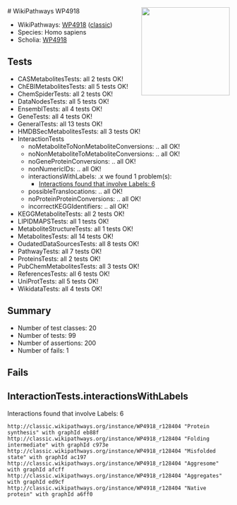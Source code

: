 <img style="float: right; width: 200px" src="https://upload.wikimedia.org/wikipedia/commons/thumb/8/83/Wplogo_with_text_500.png/640px-Wplogo_with_text_500.png" />
# WikiPathways WP4918

* WikiPathways: [WP4918](https://wikipathways.org/pathways/WP4918) ([classic](https://classic.wikipathways.org/instance/WP4918))
* Species: Homo sapiens
* Scholia: [WP4918](https://scholia.toolforge.org/wikipathways/WP4918)
## Tests
* CASMetabolitesTests: all 2 tests OK!
* ChEBIMetabolitesTests: all 5 tests OK!
* ChemSpiderTests: all 2 tests OK!
* DataNodesTests: all 5 tests OK!
* EnsemblTests: all 4 tests OK!
* GeneTests: all 4 tests OK!
* GeneralTests: all 13 tests OK!
* HMDBSecMetabolitesTests: all 3 tests OK!
* InteractionTests
    * noMetaboliteToNonMetaboliteConversions: .. all OK!
    * noNonMetaboliteToMetaboliteConversions: .. all OK!
    * noGeneProteinConversions: .. all OK!
    * nonNumericIDs: .. all OK!
    * interactionsWithLabels: .x we found 1 problem(s):
        * [Interactions found that involve Labels: 6](#630d267d)
    * possibleTranslocations: .. all OK!
    * noProteinProteinConversions: .. all OK!
    * incorrectKEGGIdentifiers: .. all OK!
* KEGGMetaboliteTests: all 2 tests OK!
* LIPIDMAPSTests: all 1 tests OK!
* MetaboliteStructureTests: all 1 tests OK!
* MetabolitesTests: all 14 tests OK!
* OudatedDataSourcesTests: all 8 tests OK!
* PathwayTests: all 7 tests OK!
* ProteinsTests: all 2 tests OK!
* PubChemMetabolitesTests: all 3 tests OK!
* ReferencesTests: all 6 tests OK!
* UniProtTests: all 5 tests OK!
* WikidataTests: all 4 tests OK!


## Summary

* Number of test classes: 20
* Number of tests: 99
* Number of assertions: 200
* Number of fails: 1

## Fails

<a name="630d267d" />

## InteractionTests.interactionsWithLabels

Interactions found that involve Labels: 6
```
http://classic.wikipathways.org/instance/WP4918_r128404 "Protein 
synthesis" with graphId eb88f
http://classic.wikipathways.org/instance/WP4918_r128404 "Folding intermediate" with graphId c973e
http://classic.wikipathways.org/instance/WP4918_r128404 "Misfolded state" with graphId ac197
http://classic.wikipathways.org/instance/WP4918_r128404 "Aggresome" with graphId afcff
http://classic.wikipathways.org/instance/WP4918_r128404 "Aggregates" with graphId ed9cf
http://classic.wikipathways.org/instance/WP4918_r128404 "Native protein" with graphId a6ff0
```

